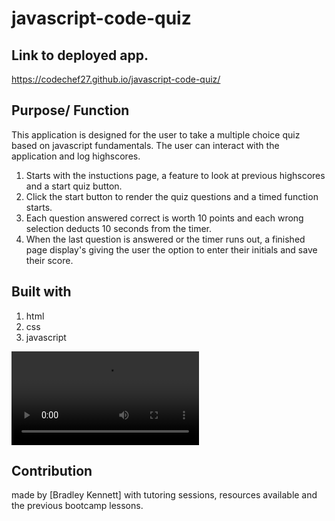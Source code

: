 # javascript-code-quiz

## Link to deployed app.
https://codechef27.github.io/javascript-code-quiz/

## Purpose/ Function
This application is designed for the user to take a multiple choice quiz based on javascript fundamentals.
The user can interact with the application and log highscores. 

1. Starts with the instuctions page, a feature to look at previous highscores and a start quiz button. 
2. Click the start button to render the quiz questions and a timed function starts. 
3. Each question answered correct is worth 10 points and each wrong selection deducts 10 seconds from the timer. 
4. When the last question is answered or the timer runs out, a finished page display's giving the user the option to enter their initials and save their score. 


## Built with
1. html 
2. css 
3. javascript

![](./assets/images/Untitled_%20May%2011%2C%202022%201_03%20PM.mp4)


## Contribution
made by [Bradley Kennett] with tutoring sessions, resources available and the previous bootcamp lessons. 